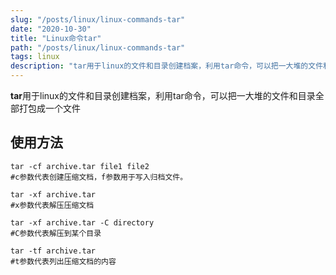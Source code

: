 ```yaml
---
slug: "/posts/linux/linux-commands-tar"
date: "2020-10-30"
title: "Linux命令tar"
path: "/posts/linux/linux-commands-tar"
tags: linux
description: "tar用于linux的文件和目录创建档案，利用tar命令，可以把一大堆的文件和目录全部打包成一个文件"
---
```


**tar**用于linux的文件和目录创建档案，利用tar命令，可以把一大堆的文件和目录全部打包成一个文件

## 使用方法

``` shell
tar -cf archive.tar file1 file2
#c参数代表创建压缩文档，f参数用于写入归档文件。

tar -xf archive.tar
#x参数代表解压压缩文档

tar -xf archive.tar -C directory
#C参数代表解压到某个目录

tar -tf archive.tar
#t参数代表列出压缩文档的内容
```
